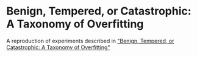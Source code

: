 # Benign, Tempered, or Catastrophic: A Taxonomy of Overfitting
A reproduction of experiments described in ["Benign, Tempered, or Catastrophic: A Taxonomy of Overfitting"
](https://arxiv.org/abs/2207.06569)
